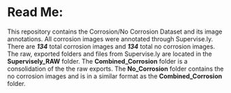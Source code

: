 # Read Me:
This repository contains the Corrosion/No Corrosion Dataset and its image annotations. All corrosion images were annotated through Supervise.ly. There are ***134*** total corrosion images and ***134*** total no corrosion images. The raw, exported folders and files from Supervise.ly are located in the **Supervisely_RAW** folder. The **Combined_Corrosion** folder is a consolidation of the the raw exports. The **No_Corrosion** folder contains the no corrosion images and is in a similar format as the **Combined_Corrosion** folder.
